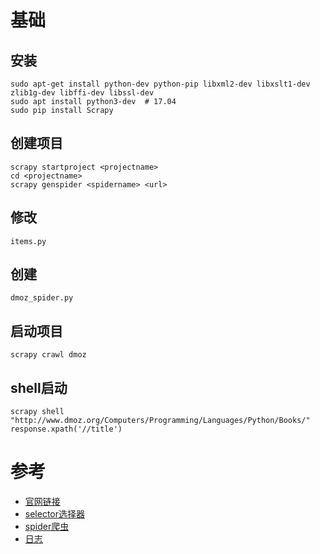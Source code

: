 # 基础
## 安装
    sudo apt-get install python-dev python-pip libxml2-dev libxslt1-dev zlib1g-dev libffi-dev libssl-dev
    sudo apt install python3-dev  # 17.04
    sudo pip install Scrapy
## 创建项目
    scrapy startproject <projectname>
    cd <projectname>
    scrapy genspider <spidername> <url>
## 修改
    items.py
## 创建
    dmoz_spider.py
## 启动项目
    scrapy crawl dmoz
## shell启动   
    scrapy shell "http://www.dmoz.org/Computers/Programming/Languages/Python/Books/"
    response.xpath('//title')


# 参考
* [官网链接](https://doc.scrapy.org/en/latest/topics/spiders.html)
* [selector选择器](./selector选择器.md)
* [spider爬虫](./spider.md)
* [日志](./log.md)
